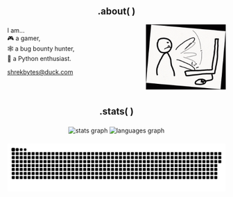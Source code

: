 
<h2 align="center">.about( )</h2>
<img align="right" height="150" src="images/gif/typing.gif"  />

###

<div align="left">
  <p>
  I am...<br>
  🎮 a gamer,<br>
  🕸️ a bug bounty hunter,<br>
  👾 a Python enthusiast.
</p>
</div>
  <a href="mailto:shrekbytes@duck.com">
    shrekbytes@duck.com
  </a>

###

<br />
<!--
[![Gmail](https://img.shields.io/badge/shrekbytes@duck.com-000?style=for-the-badge&logo=gmail&logoColor=white)](mailto:shrekbytes@duck.com)
[![Twitter](https://img.shields.io/badge/Twitter-000?logo=x&style=for-the-badge)](https://twitter.com/ShrekBytes)
[![LinkedIn](https://img.shields.io/badge/LinkedIn-0A66C2?logo=linkedin&logoColor=white&style=for-the-badge)](https://www.linkedin.com/in/ShrekBytes)


###

<h2 align="center">.projects( )</h2>

###

### [tui_mor](https://github.com/ShrekBytes/tui_mor) ![Python](https://img.shields.io/badge/-Python-000000?style=flat-square&logo=python) ![Flask](https://img.shields.io/badge/-Flask-000000?style=flat-square&logo=flask) ![Tensorflow](https://img.shields.io/badge/-Tensorflow-000000?style=flat-square&logo=tensorflow) ![Keras](https://img.shields.io/badge/-Keras-000000?style=flat-square&logo=keras)
A Flask-based web application that uses a trained deep learning model to detect brain tumors from MRI images.

### [GetParamURLs](https://github.com/ShrekBytes/GetParamURLs)
GetParamURLs is a Python tool for bug bounty hunters that finds unique URLs with query parameters using gau and waybackurls.

![Python](https://img.shields.io/badge/-Python-000000?style=flat-square&logo=python) ![Bash](https://img.shields.io/badge/-Bash-000000?style=flat-square&logo=gnu-bash)

### [xssSick](https://github.com/ShrekBytes/xssSick)
xssSick is a Python tool for identifying potential Cross-Site Scripting (XSS) vulnerabilities. It reads URLs from a file, modifies each URL's parameters with a gibberish value containing brackets and signs, and searches the response for reflections and matches.

![Python](https://img.shields.io/badge/-Python-000000?style=flat-square&logo=python) ![Bash](https://img.shields.io/badge/-Cybersecurity-000000?style=flat-square&logo=hackerone) 

###


<h2 align="center">.stacks( )</h2>

###

![Bash](https://img.shields.io/badge/-Bash-000000?style=for-the-badge&logo=gnu-bash)
![C](https://img.shields.io/badge/-C-000000?style=for-the-badge&logo=c) ![Python](https://img.shields.io/badge/-Python-000000?style=for-the-badge&logo=python) ![Lua](https://img.shields.io/badge/-Lua-000000?style=for-the-badge&logo=lua)
![Java](https://img.shields.io/badge/-Java-000000?style=for-the-badge&logo=java) ![Dart](https://img.shields.io/badge/-Dart-000000?style=for-the-badge&logo=dart) ![Kotlin](https://img.shields.io/badge/-Kotlin-000000?style=for-the-badge&logo=kotlin)

![Flutter](https://img.shields.io/badge/-Flutter-000000?style=for-the-badge&logo=flutter) ![Kotlin](https://img.shields.io/badge/-Kotlin-000000?style=for-the-badge&logo=kotlin) ![HTML5](https://img.shields.io/badge/-HTML5-000000?style=for-the-badge&logo=html5) ![CSS3](https://img.shields.io/badge/-CSS3-000000?style=for-the-badge&logo=css3) ![Tailwind CSS](https://img.shields.io/badge/-Tailwind%20CSS-000000?style=for-the-badge&logo=tailwind-css)

![Django](https://img.shields.io/badge/-Django-000000?style=for-the-badge&logo=django) ![Flask](https://img.shields.io/badge/-Flask-000000?style=for-the-badge&logo=flask)

![Figma](https://img.shields.io/badge/-Figma-000000?style=for-the-badge&logo=figma)

![Godot](https://img.shields.io/badge/-Godot-000000?style=for-the-badge&logo=godot-engine) ![Pygame](https://img.shields.io/badge/-Pygame-000000?style=for-the-badge&logo=python)

![Arduino](https://img.shields.io/badge/-Arduino-000000?style=for-the-badge&logo=arduino) ![ESP32](https://img.shields.io/badge/-ESP32-000000?style=for-the-badge&logo=espressif)

![Firebase](https://img.shields.io/badge/-Firebase-000000?style=for-the-badge&logo=firebase) ![Docker](https://img.shields.io/badge/-Docker-000000?style=for-the-badge&logo=docker) ![Linux](https://img.shields.io/badge/-Linux-000000?style=for-the-badge&logo=linux) ![Git](https://img.shields.io/badge/-Git-000000?style=for-the-badge&logo=git)

<!--
#### Languages & Scripting
![Bash](https://img.shields.io/badge/-Bash-000000?style=for-the-badge&logo=gnu-bash)
![C](https://img.shields.io/badge/-C-000000?style=for-the-badge&logo=c) ![Python](https://img.shields.io/badge/-Python-000000?style=for-the-badge&logo=python) ![Lua](https://img.shields.io/badge/-Lua-000000?style=for-the-badge&logo=lua)
![Java](https://img.shields.io/badge/-Java-000000?style=for-the-badge&logo=java) ![Dart](https://img.shields.io/badge/-Dart-000000?style=for-the-badge&logo=dart) ![Kotlin](https://img.shields.io/badge/-Kotlin-000000?style=for-the-badge&logo=kotlin)

#### Frontend
![Flutter](https://img.shields.io/badge/-Flutter-000000?style=for-the-badge&logo=flutter) ![Kotlin](https://img.shields.io/badge/-Kotlin-000000?style=for-the-badge&logo=kotlin) ![HTML5](https://img.shields.io/badge/-HTML5-000000?style=for-the-badge&logo=html5) ![CSS3](https://img.shields.io/badge/-CSS3-000000?style=for-the-badge&logo=css3) ![Tailwind CSS](https://img.shields.io/badge/-Tailwind%20CSS-000000?style=for-the-badge&logo=tailwind-css)

#### Backend
![Django](https://img.shields.io/badge/-Django-000000?style=for-the-badge&logo=django) ![Flask](https://img.shields.io/badge/-Flask-000000?style=for-the-badge&logo=flask)

#### Design & Prototyping
![Figma](https://img.shields.io/badge/-Figma-000000?style=for-the-badge&logo=figma)

#### Game Development
![Godot](https://img.shields.io/badge/-Godot-000000?style=for-the-badge&logo=godot-engine) ![Pygame](https://img.shields.io/badge/-Pygame-000000?style=for-the-badge&logo=python)

#### Hardware & IoT
![Arduino](https://img.shields.io/badge/-Arduino-000000?style=for-the-badge&logo=arduino) ![ESP32](https://img.shields.io/badge/-ESP32-000000?style=for-the-badge&logo=espressif)

#### Cloud & DevOps
![Firebase](https://img.shields.io/badge/-Firebase-000000?style=for-the-badge&logo=firebase) ![Docker](https://img.shields.io/badge/-Docker-000000?style=for-the-badge&logo=docker) ![Linux](https://img.shields.io/badge/-Linux-000000?style=for-the-badge&logo=linux) ![Git](https://img.shields.io/badge/-Git-000000?style=for-the-badge&logo=git)
-->
###

<h2 align="center">.stats( )</h2>

###

<div align="center">
  <img src="https://github-readme-stats.vercel.app/api?username=ShrekBytes&hide_title=false&hide_rank=false&show_icons=true&include_all_commits=true&count_private=true&disable_animations=false&theme=react&locale=en&hide_border=true&order=1" height="150" alt="stats graph"  />

<!--
<img src="https://streak-stats.demolab.com?user=ShrekBytes&locale=en&mode=daily&theme=react&hide_border=true&border_radius=5&order=3" height="150" alt="streak graph"  />
-->

  <img src="https://github-readme-stats.vercel.app/api/top-langs?username=ShrekBytes&locale=en&hide_title=false&layout=compact&card_width=320&langs_count=9&theme=react&hide_border=true&order=2" height="150" alt="languages graph"  />
</div>

###

![Snake animation](https://raw.githubusercontent.com/ShrekBytes/ShrekBytes/output/github-contribution-grid-snake-dark.svg)

<!--
<details>
  <summary><h2 align="center">🎁 Support</h2></summary>
  
  ---
  
  <p align="center">Thank you for your support!</p>

  | Coin (Network) | Address                                   |
  | -------------- | ----------------------------------------- |
  | ![Bitcoin Logo](images/icons/btc.png)       | bc1qsayxc4zk269p7javts93s3dytae28qzgrav63y |
  | ![Binance Coin Logo](images/icons/bnb.png)  | 0xDD016B921Cb19Df0231252F87d76cf76fC6193cd |
  | ![Ethereum Logo](images/icons/ether.png)    | 0xDD016B921Cb19Df0231252F87d76cf76fC6193cd |
  | ![Tether Logo](images/icons/usdt.png)       | TRQQYTPxb541rHRondrvjMKjKGUbQFth1g         |
</details>
-->

